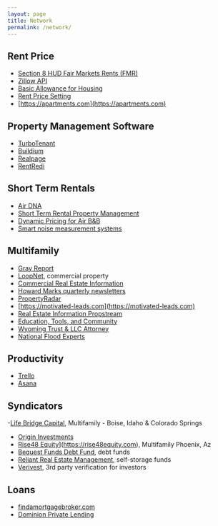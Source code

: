 ```yaml
---
layout: page
title: Network
permalink: /network/
---
```


## Rent Price
- [Section 8 HUD Fair Markets Rents (FMR)](https://www.huduser.gov/portal/datasets/fmr/fmrs/FY2022_code/2022summary.odn)
- [Zillow API ](https://www.zillowgroup.com/developers/api/zestimate/zestimates-api/)
- [Basic Allowance for Housing](https://www.defensetravel.dod.mil/site/bahCalc.cfm)
- [Rent Price Setting](https://rentometer.com)
- [https://apartments.com](https://apartments.com)

## Property Management Software 
- [TurboTenant](https://www.turbotenant.com/)
- [Buildium](https://www.buildium.com/)
- [Realpage](https://realpage.com )
- [RentRedi](https://rentredi.com)

## Short Term Rentals
- [Air DNA](https://www.airdna.co)
- [Short Term Rental Property Management](https://itrip.net)
- [Dynamic Pricing for Air B&B](https://hello.pricelabs.co/)
- [Smart noise measurement systems](https://noiseaware.com/)

## Multifamily 
- [Gray Report](https://www.grayreport.com/)
- [LoopNet](https://www.loopnet.com), commercial property 
- [Commercial Real Estate Information](https://www.costar.com/)
- [Howard Marks quarterly newsletters](oaktreecapital.com)
- [PropertyRadar](https://www.propertyradar.com)
- [https://motivated-leads.com](https://motivated-leads.com)
- [Real Estate Information Propstream](https://www.propstream.com/)
- [Education, Tools, and Community](https://www.biggerpockets.com/)
- [Wyoming Trust & LLC Attorney](https://wyomingllcattorney.com/)
- [National Flood Experts](https://nationalfloodexperts.com)


## Productivity 
- [Trello]( https://trello.com)
- [Asana](https://asana.com/ )

## Syndicators
-[Life Bridge Capital](https://lifebridgecapital.com), Multifamily - Boise, Idaho & Colorado Springs
- [Origin Investments](https://origininvestments.com)
- [Rise48 Equity]([)](https://rise48equity.com), Multifamily Phoenix, Az
- [Bequest Funds Debt Fund](https://www.bqfunds.com), debt funds
- [Reliant Real Estate Management](https://www.reliant-mgmt.com), self-storage funds
- [Verivest](https://verivest.com/), 3rd party verification for investors

## Loans
- [findamortgagebroker.com](https://findamortgagebroker.com)
- [Dominion Private Lending](https://dominionprivatelending.com/rental-loans/?bpmoneypodcast)